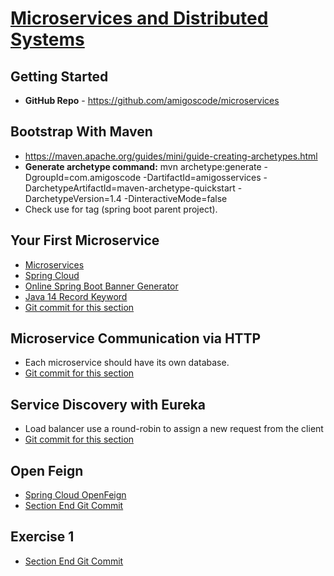 # [Microservices and Distributed Systems](https://amigoscode.com/p/microservices)

## Getting Started
- **GitHub Repo** - https://github.com/amigoscode/microservices

## Bootstrap With Maven
- https://maven.apache.org/guides/mini/guide-creating-archetypes.html
- **Generate archetype command:** mvn archetype:generate -DgroupId=com.amigoscode -DartifactId=amigosservices -DarchetypeArtifactId=maven-archetype-quickstart -DarchetypeVersion=1.4 -DinteractiveMode=false
- Check use for <dependencyManagement> tag (spring boot parent project).

## Your First Microservice
- [Microservices](https://spring.io/microservices)
- [Spring Cloud](https://spring.io/projects/spring-cloud)
- [Online Spring Boot Banner Generator](https://devops.datenkollektiv.de/banner.txt/index.html)
- [Java 14 Record Keyword](https://www.baeldung.com/java-record-keyword)
- [Git commit for this section](https://github.com/amigoscode/microservices/commit/f92f2126ded6e5f432bbcff1bfe02ccdc23a3d98)

## Microservice Communication via HTTP
- Each microservice should have its own database. 
- [Git commit for this section](https://github.com/amigoscode/microservices/commit/2d0d8c2c710f7c388c72e4e66a9f04748acc751d)

## Service Discovery with Eureka
- Load balancer use a round-robin to assign a new request from the client
- [Git commit for this section](https://github.com/amigoscode/microservices/commit/f380637d80b3ff5990d3465a50da4ab35e0684d7)

## Open Feign
- [Spring Cloud OpenFeign](https://spring.io/projects/spring-cloud-openfeign)
- [Section End Git Commit](https://github.com/amigoscode/microservices/commit/a17dc61ce08617ab75a05924f118fe5d217e799c)

## Exercise 1
- [Section End Git Commit](https://github.com/amigoscode/microservices/commit/730f3303fc36620612580a356be2d9cbeda28783)